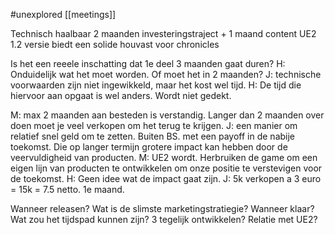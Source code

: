 #unexplored 
[[meetings]]

Technisch haalbaar
2 maanden investeringstraject + 1 maand content 
UE2 1.2 versie biedt een solide houvast voor chronicles

Is het een reeele inschatting dat 1e deel 3 maanden gaat duren?
H: Onduidelijk wat het moet worden. Of moet het in 2 maanden?
J: technische voorwaarden zijn niet ingewikkeld, maar het kost wel tijd. 
H: De tijd die hiervoor aan opgaat is wel anders. Wordt niet gedekt.

M: max 2 maanden aan besteden is verstandig. Langer dan 2 maanden over doen moet je veel verkopen om het terug te krijgen. 
J: een manier om relatief snel geld om te zetten. Buiten BS. met een payoff in de nabije toekomst. Die op langer termijn grotere impact kan hebben door de veervuldigheid van producten. 
M: UE2 wordt. Herbruiken de game om een eigen lijn van producten te ontwikkelen om onze positie te verstevigen voor de toekomst. 
H: Geen idee wat de impact gaat zijn.
J: 5k verkopen a 3 euro = 15k = 7.5 netto. 1e maand. 



Wanneer releasen?
Wat is de slimste marketingstratiegie?
Wanneer klaar?
Wat zou het tijdspad kunnen zijn?
3 tegelijk ontwikkelen?
Relatie met UE2?


